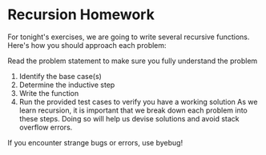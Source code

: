 # Recursion Homework
For tonight's exercises, we are going to write several recursive functions. Here's how you should approach each problem:

Read the problem statement to make sure you fully understand the problem
1. Identify the base case(s)
2. Determine the inductive step
3. Write the function
4. Run the provided test cases to verify you have a working solution
As we learn recursion, it is important that we break down each problem into these steps. Doing so will help us devise solutions and avoid stack overflow errors.

If you encounter strange bugs or errors, use byebug!
